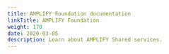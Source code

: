 ```yaml
---
title: AMPLIFY Foundation documentation
linkTitle: AMPLIFY Foundation
weight: 170
date: 2020-03-05
description: Learn about AMPLIFY Shared services.
---
```


